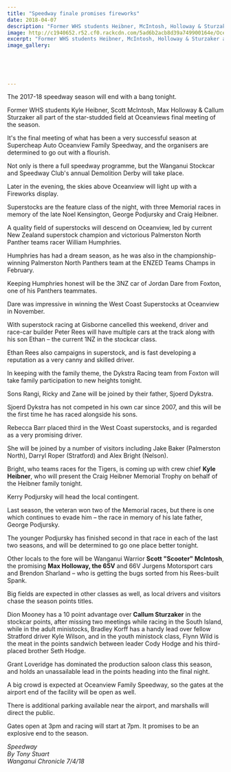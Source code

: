 ```yaml
---
title: "Speedway finale promises fireworks"
date: 2018-04-07
description: "Former WHS students Heibner, McIntosh, Holloway & Sturzaker all part of the star-studded field..."
image: http://c1940652.r52.cf0.rackcdn.com/5ad6b2acb8d39a749900164e/Oceanview-7-april-car-1NZ.jpg
excerpt: "Former WHS students Heibner, McIntosh, Holloway & Sturzaker all part of the star-studded field at Oceanviews final meeting of the season."
image_gallery:
    
    
    
    
    
---
```


<p class="element element-paragraph">The 2017-18 speedway season will end with a bang tonight.</p>
<p class="element element-paragraph">Former WHS students Kyle Heibner, Scott McIntosh, Max Holloway &amp; Callum Sturzaker all part of the star-studded field at Oceanviews final meeting of the season.</p>
<p class="element element-paragraph">It's the final meeting of what has been a very successful season at Supercheap Auto Oceanview Family Speedway, and the organisers are determined to go out with a flourish.</p>
<p class="element element-paragraph">Not only is there a full speedway programme, but the Wanganui Stockcar and Speedway Club's annual Demolition Derby will take place.</p>
<p class="element element-paragraph">Later in the evening, the skies above Oceanview will light up with a Fireworks display.</p>
<p class="element element-paragraph">Superstocks are the feature class of the night, with three Memorial races in memory of the late Noel Kensington, George Podjursky and Craig Heibner.</p>
<p class="element element-paragraph">A quality field of superstocks will descend on Oceanview, led by current New Zealand superstock champion and victorious Palmerston North Panther teams racer William Humphries.</p>
<p class="element element-paragraph">Humphries has had a dream season, as he was also in the championship-winning Palmerston North Panthers team at the ENZED Teams Champs in February.</p>
<p class="element element-paragraph">Keeping Humphries honest will be the 3NZ car of Jordan Dare from Foxton, one of his Panthers teammates.</p>
<p class="element element-paragraph">Dare was impressive in winning the West Coast Superstocks at Oceanview in November.</p>
<p class="element element-paragraph">With superstock racing at Gisborne cancelled this weekend, driver and race-car builder Peter Rees will have multiple cars at the track along with his son Ethan &ndash; the current 1NZ in the stockcar class.</p>
<p class="element element-paragraph">Ethan Rees also campaigns in superstock, and is fast developing a reputation as a very canny and skilled driver.</p>
<p class="element element-paragraph">In keeping with the family theme, the Dykstra Racing team from Foxton will take family participation to new heights tonight.</p>
<p class="element element-paragraph">Sons Rangi, Ricky and Zane will be joined by their father, Sjoerd Dykstra.</p>
<p class="element element-paragraph">Sjoerd Dykstra has not competed in his own car since 2007, and this will be the first time he has raced alongside his sons.</p>
<p class="element element-paragraph">Rebecca Barr placed third in the West Coast superstocks, and is regarded as a very promising driver.</p>
<p class="element element-paragraph">She will be joined by a number of visitors including Jake Baker (Palmerston North), Darryl Roper (Stratford) and Alex Bright (Nelson).</p>
<p class="element element-paragraph">Bright, who teams races for the Tigers, is coming up with crew chief <strong>Kyle Heibner</strong>, who will present the Craig Heibner Memorial Trophy on behalf of the Heibner family tonight.</p>
<p class="element element-paragraph">Kerry Podjursky will head the local contingent.</p>
<p class="element element-paragraph">Last season, the veteran won two of the Memorial races, but there is one which continues to evade him &ndash; the race in memory of his late father, George Podjursky.</p>
<p class="element element-paragraph">The younger Podjursky has finished second in that race in each of the last two seasons, and will be determined to go one place better tonight.</p>
<p class="element element-paragraph">Other locals to the fore will be Wanganui Warrior <strong>Scott "Scooter" McIntosh</strong>, the promising <strong>Max Holloway, the 65V</strong> and 66V Jurgens Motorsport cars and Brendon Sharland &ndash; who is getting the bugs sorted from his Rees-built Spank.</p>
<p class="element element-paragraph">Big fields are expected in other classes as well, as local drivers and visitors chase the season points titles.</p>
<p class="element element-paragraph">Dion Mooney has a 10 point advantage over <strong>Callum Sturzaker</strong> in the stockcar points, after missing two meetings while racing in the South Island, while in the adult ministocks, Bradley Korff has a handy lead over fellow Stratford driver Kyle Wilson, and in the youth ministock class, Flynn Wild is the meat in the points sandwich between leader Cody Hodge and his third-placed brother Seth Hodge.</p>
<p class="element element-paragraph">Grant Loveridge has dominated the production saloon class this season, and holds an unassailable lead in the points heading into the final night.</p>
<p class="element element-paragraph">A big crowd is expected at Oceanview Family Speedway, so the gates at the airport end of the facility will be open as well.</p>
<p class="element element-paragraph">There is additional parking available near the airport, and marshalls will direct the public.</p>
<p class="element element-paragraph">Gates open at 3pm and racing will start at 7pm. It promises to be an explosive end to the season.</p>
<p class="element element-paragraph"><em>Speedway</em><br /><em>By Tony Stuart</em><br /><em>Wanganui Chronicle 7/4/18</em></p>

